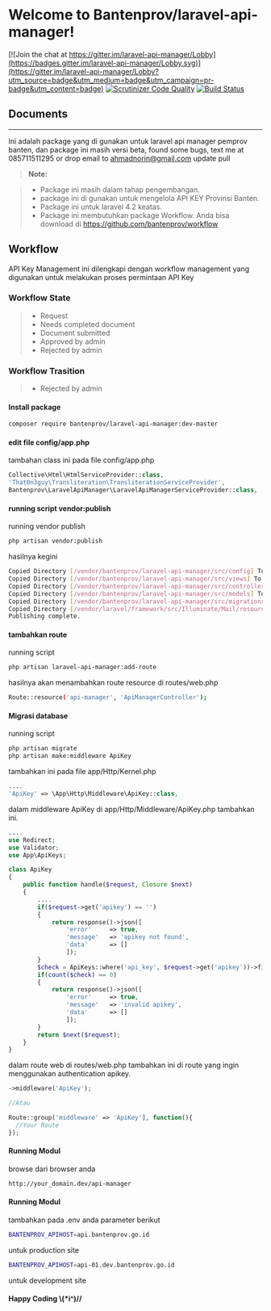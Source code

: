 # Welcome to Bantenprov/laravel-api-manager!

[![Join the chat at https://gitter.im/laravel-api-manager/Lobby](https://badges.gitter.im/laravel-api-manager/Lobby.svg)](https://gitter.im/laravel-api-manager/Lobby?utm_source=badge&utm_medium=badge&utm_campaign=pr-badge&utm_content=badge)
[![Scrutinizer Code Quality](https://scrutinizer-ci.com/g/bantenprov/laravel-api-manager/badges/quality-score.png?b=master)](https://scrutinizer-ci.com/g/bantenprov/laravel-api-manager/?branch=master)
[![Build Status](https://scrutinizer-ci.com/g/bantenprov/laravel-api-manager/badges/build.png?b=master)](https://scrutinizer-ci.com/g/bantenprov/laravel-api-manager/build-status/master)

## Documents
-------------

Ini adalah package yang di gunakan untuk laravel api manager pemprov banten, dan package ini masih versi beta, found some bugs, text me at 085711511295 or drop email to ahmadnorin@gmail.com
update pull

> **Note:**

> - Package ini masih dalam tahap pengembangan.
> - package ini di gunakan untuk mengelola API KEY Provinsi Banten.
> - Package ini untuk laravel 4.2 keatas.
> - Package ini membutuhkan package Workflow. Anda bisa download di https://github.com/bantenprov/workflow

## Workflow
API Key Management ini dilengkapi dengan workflow management yang digunakan untuk melakukan proses permintaan API Key

### Workflow State
> - Request
> - Needs completed document
> - Document submitted
> - Approved by admin
> - Rejected by admin

### Workflow Trasition
> - Rejected by admin

#### <i class="icon-file"></i> Install package

```sh
composer require bantenprov/laravel-api-manager:dev-master
```
#### <i class="icon-file"></i> edit file config/app.php

tambahan class ini pada file config/app.php
```php
Collective\Html\HtmlServiceProvider::class,
'That0n3guy\Transliteration\TransliterationServiceProvider',
Bantenprov\LaravelApiManager\LaravelApiManagerServiceProvider::class,
```

#### <i class="icon-file"></i> running script vendor:publish

running vendor publish
```sh
php artisan vendor:publish
```

hasilnya kegini
```sh
Copied Directory [/vendor/bantenprov/laravel-api-manager/src/config] To [/config]
Copied Directory [/vendor/bantenprov/laravel-api-manager/src/views] To [/resources/views/api_manager]
Copied Directory [/vendor/bantenprov/laravel-api-manager/src/controller] To [/app/Http/Controllers]
Copied Directory [/vendor/bantenprov/laravel-api-manager/src/models] To [/app]
Copied Directory [/vendor/bantenprov/laravel-api-manager/src/migrations] To [/database/migrations]
Copied Directory [/vendor/laravel/framework/src/Illuminate/Mail/resources/views] To [/resources/views/vendor/mail]
Publishing complete.
```
#### <i class="icon-file"></i> tambahkan route

running script
```sh
php artisan laravel-api-manager:add-route
```

hasilnya akan menambahkan route resource di routes/web.php
```sh
Route::resource('api-manager', 'ApiManagerController');
```

#### <i class="icon-file"></i> Migrasi database

running script
```sh
php artisan migrate
php artisan make:middleware ApiKey
```

tambahkan ini pada file app/Http/Kernel.php
```php
....
'ApiKey' => \App\Http\Middleware\ApiKey::class,
```

dalam middleware ApiKey di app/Http/Middleware/ApiKey.php tambahkan ini.
```php
....
use Redirect;
use Validator;
use App\ApiKeys;

class ApiKey
{
    public function handle($request, Closure $next)
    {
        ....
        if($request->get('apikey') == '')
        {
            return response()->json([
                'error'     => true,
                'message'   => 'apikey not found',
                'data'      => []
                ]);
        }
        $check = ApiKeys::where('api_key', $request->get('apikey'))->first();
        if(count($check) == 0)
        {
            return response()->json([
                'error'     => true,
                'message'   => 'invalid apikey',
                'data'      => []
                ]);
        }
        return $next($request);
    }
}
```

dalam route web di routes/web.php tambahkan ini di route yang ingin menggunakan authentication apikey.
```php
->middleware('ApiKey');

//Atau

Route::group('middleware' => 'ApiKey'], function(){
  //Your Route
});
```

#### <i class="icon-file"></i> Running Modul

browse dari browser anda
```sh
http://your_domain.dev/api-manager
```
#### <i class="icon-file"></i> Running Modul

tambahkan pada .env anda parameter berikut
```sh
BANTENPROV_APIHOST=api.bantenprov.go.id
```
untuk production site
```sh
BANTENPROV_APIHOST=api-01.dev.bantenprov.go.id
```
untuk development site
#### <i class="icon-file"></i> Happy Coding  \\(*i^)//
